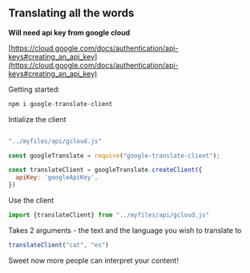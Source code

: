 ## Translating all the words



**Will need api key from google cloud** 

[https://cloud.google.com/docs/authentication/api-keys#creating_an_api_key](https://cloud.google.com/docs/authentication/api-keys#creating_an_api_key)

Getting started:

```javascript
npm i google-translate-client
```

Intialize the client

```javascript

"../myfiles/api/gcloud.js"

const googleTranslate = require("google-translate-client");

const translateClient = googleTranslate.createClient({
  apiKey: 'googleApiKey',
})

```

Use the client

```javascript
import {translateClient} from "../myfiles/api/gcloud.js"

```

Takes 2 arguments - the text and the language you wish to translate to

```javascript
translateClient("cat", "es")
```

Sweet now more people can interpret your content!
